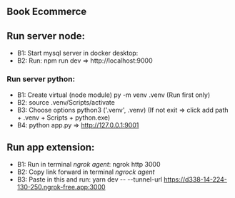 ## Book Ecommerce

## Run server node:

- B1: Start mysql server in docker desktop:
- B2: Run: npm run dev => http://localhost:9000

### Run server python:

- B1: Create virtual (node module) py -m venv .venv (Run first only)
- B2: source .venv/Scripts/activate
- B3: Choose options python3 ('.venv', .venv) (If not exit => click add path + .venv + Scripts + python.exe)
- B4: python app.py => http://127.0.0.1:9001

## Run app extension:

- B1: Run in terminal _ngrok agent_: ngrok http 3000
- B2: Copy link forward in terminal _ngrock agent_
- B3: Paste in this and run: yarn dev -- --tunnel-url https://d338-14-224-130-250.ngrok-free.app:3000
